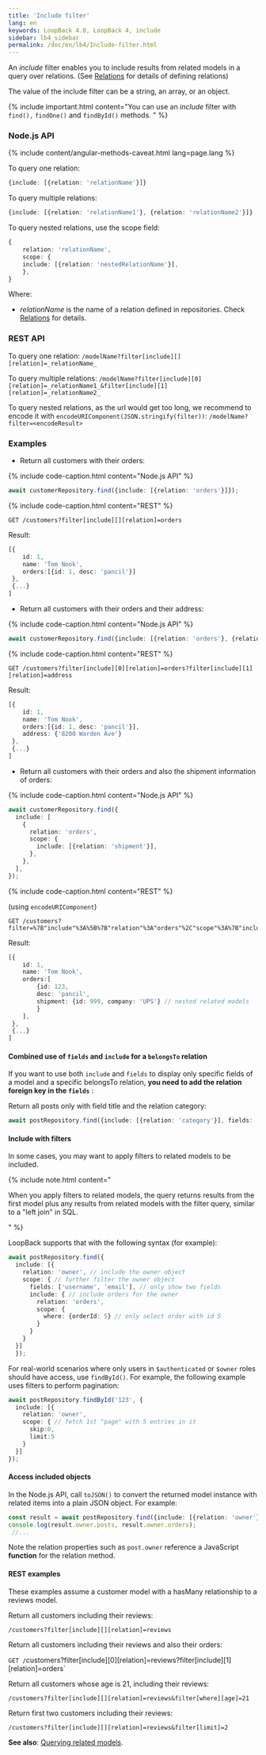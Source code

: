 ```yaml
---
title: 'Include filter'
lang: en
keywords: LoopBack 4.0, LoopBack 4, include
sidebar: lb4_sidebar
permalink: /doc/en/lb4/Include-filter.html
---
```


An _include_ filter enables you to include results from related models in a query over relations. (See [Relations](Relations.md) for details of defining relations)

The value of the include filter can be a string, an array, or an object.

{% include important.html content="You can use an _include_ filter with `find(),` `findOne()` and `findById()` methods.
" %}

### Node.js API

{% include content/angular-methods-caveat.html lang=page.lang %}

To query one relation:
```ts
{include: [{relation: 'relationName'}]}
```

To query multiple relations:
```ts
{include: [{relation: 'relationName1'}, {relation: 'relationName2'}]}
```

To query nested relations, use the scope field:

```ts
{
    relation: 'relationName',
    scope: {
    include: [{relation: 'nestedRelationName'}],
    },
}
```

Where:

- _relationName_ is the name of a relation defined in repositories. Check [Relations](Relations.md) for details.

### REST API

To query one relation:
`/modelName?filter[include][][relation]=_relationName_`

To query multiple relations:
`/modelName?filter[include][0][relation]=_relationName1_&filter[include][1][relation]=_relationName2_`

To query nested relations, as the url would get too long, we recommend to encode it with `encodeURIComponent(JSON.stringify(filter))`:
`/modelName?filter=<encodeResult>`

### Examples

- Return all customers with their orders:

{% include code-caption.html content="Node.js API" %}

```ts
await customerRepository.find({include: [{relation: 'orders'}]});
```

{% include code-caption.html content="REST" %}

```
GET /customers?filter[include][][relation]=orders
```

Result:

```ts
[{
    id: 1,
    name: 'Tom Nook',
    orders:[{id: 1, desc: 'pancil'}]
 },
 {...}
]
```

- Return all customers with their orders and their address:

{% include code-caption.html content="Node.js API" %}

```ts
await customerRepository.find({include: [{relation: 'orders'}, {relation: 'address'}]});
```

{% include code-caption.html content="REST" %}

```
GET /customers?filter[include][0][relation]=orders?filter[include][1][relation]=address
```


Result:

```ts
[{
    id: 1,
    name: 'Tom Nook',
    orders:[{id: 1, desc: 'pancil'}],
    address: {'8200 Warden Ave'}
 },
 {...}
]
```

- Return all customers with their orders and also the shipment information of orders:

{% include code-caption.html content="Node.js API" %}

```ts
await customerRepository.find({
  include: [
    {
      relation: 'orders',
      scope: {
        include: [{relation: 'shipment'}],
      },
    },
  ],
});
```

{% include code-caption.html content="REST" %} 

(using `encodeURIComponent`)

```
GET /customers?filter=%7B"include"%3A%5B%7B"relation"%3A"orders"%2C"scope"%3A%7B"include"%3A%5B%7B"relation"%3A"shipment"%7D%5D%7D%7D%5D%7D
```

Result:

```ts
[{
    id: 1,
    name: 'Tom Nook',
    orders:[
        {id: 123,
        desc: 'pancil',
        shipment: {id: 999, company: 'UPS'} // nested related models
        }
    ],
 },
 {...}
]
```

#### Combined use of `fields` and `include` for a `belongsTo` relation

If you want to use both `include` and `fields` to display only specific fields of a model and a specific belongsTo relation, **you need to add the relation foreign key in the `fields`** :

Return all posts only with field title and the relation category:
```ts
await postRepository.find({include: [{relation: 'category'}], fields: ['title', 'categoryId'});
```

#### Include with filters

In some cases, you may want to apply filters to related models to be included.

{% include note.html content="

When you apply filters to related models, the query returns results from the first model plus any results from related models with the filter query,
similar to a \"left join\" in SQL.

" %}

LoopBack supports that with the following syntax (for example):

```ts
await postRepository.find({
  include: [{
    relation: 'owner', // include the owner object
    scope: { // further filter the owner object
      fields: ['username', 'email'], // only show two fields
      include: { // include orders for the owner
        relation: 'orders', 
        scope: {
          where: {orderId: 5} // only select order with id 5
        }
      }
    }
  }]
  });
```

For real-world scenarios where only users in `$authenticated` or `$owner` roles should have access, use `findById()`.
For example, the following example uses filters to perform pagination:

```ts
await postRepository.findById('123', {
  include: [{
    relation: 'owner',
    scope: { // fetch 1st "page" with 5 entries in it
      skip:0,
      limit:5
    }
  }]
});
```

#### Access included objects

In the Node.js API, call `toJSON()` to convert the returned model instance with related items into a plain JSON object. For example:

```ts
const result = await postRepository.find({include: [{relation: 'owner'}, {relation: 'orders'}]});
console.log(result.owner.posts, result.owner.orders);
 //... 
```

Note the relation properties such as `post.owner` reference a JavaScript **function** for the relation method.

#### REST examples

These examples assume a customer model with a hasMany relationship to a reviews model. 

Return all customers including their reviews:

`/customers?filter[include][][relation]=reviews`

Return all customers including their reviews and also their orders:

`GET /`customers?filter[include][0][relation]=reviews?filter[include][1][relation]=orders`

Return all customers whose age is 21, including their reviews:

`/customers?filter[include][][relation]=reviews&filter[where][age]=21`

Return first two customers including their reviews:

`/customers?filter[include][][relation]=reviews&filter[limit]=2`

**See also**: [Querying related models](HasMany-relation.md#querying-related-models).
